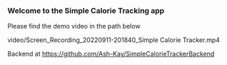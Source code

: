 ### Welcome to the Simple Calorie Tracking app

Please find the demo video in the path below

video/Screen_Recording_20220911-201840_Simple Calorie Tracker.mp4

Backend at https://github.com/Ash-Kay/SimpleCalorieTrackerBackend
